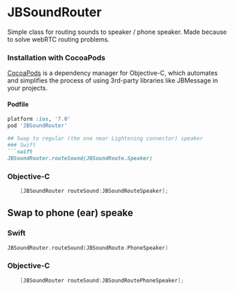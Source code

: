 # JBSoundRouter
Simple class for routing sounds to speaker / phone speaker. Made because to solve webRTC routing problems.

### Installation with CocoaPods

[CocoaPods](http://cocoapods.org) is a dependency manager for Objective-C, which automates and simplifies the process of using 3rd-party libraries like JBMessage in your projects.

#### Podfile

```ruby
platform :ios, '7.0'
pod 'JBSoundRouter'

## Swap to regular (the one near Lightening connector) speaker
### Swift
```swift
JBSoundRouter.routeSound(JBSoundRoute.Speaker)
```
### Objective-C
```objective-c
	[JBSoundRouter routeSound:JBSoundRouteSpeaker];
```
## Swap to phone (ear) speake
### Swift
```swift
JBSoundRouter.routeSound(JBSoundRoute.PhoneSpeaker)
```
### Objective-C
```objective-c
	[JBSoundRouter routeSound:JBSoundRoutePhoneSpeaker];
```

